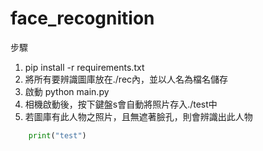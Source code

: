 # face_recognition
步驟
1. pip install -r requirements.txt
2. 將所有要辨識圖庫放在./rec內，並以人名為檔名儲存
3. 啟動 python main.py
4. 相機啟動後，按下鍵盤s會自動將照片存入./test中
5. 若圖庫有此人物之照片，且無遮著臉孔，則會辨識出此人物
```python
    print("test")
